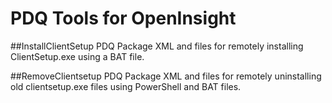 # PDQ Tools for OpenInsight
##InstallClientSetup
PDQ Package XML and files for remotely installing ClientSetup.exe using a BAT file.

##RemoveClientsetup
PDQ Package XML and files for remotely uninstalling old clientsetup.exe files using PowerShell and BAT files.
